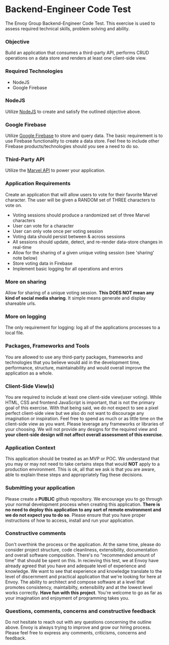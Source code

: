 # Backend-Engineer Code Test
The Envoy Group Backend-Engineer Code Test. This exercise is used to assess required technical skills, problem solving and ability.

### Objective
Build an application that consumes a third-party API, performs CRUD operations on a data store and renders at least one client-side view.

### Required Technologies
- NodeJS
- Google Firebase

### NodeJS
Utilize [NodeJS](https://nodejs.org/en/) to create and satisfy the outlined objective above.

### Google Firebase
Utilize [Google Firebase](https://firebase.google.com/products) to store and query data. The basic requirement is to use Firebase functionality to create a data store. Feel free to include other Firebase products/technologies should you see a need to do so.

### Third-Party API
Utilize the [Marvel API](https://developer.marvel.com/) to power your application.

### Application Requirements
Create an application that will allow users to vote for their favorite Marvel character. The user will be given a RANDOM set of THREE characters to vote on.

- Voting sessions should produce a randomized set of three Marvel characters
- User can vote for a character
- User can only vote once per voting session
- Voting data should persist between & across sessions
- All sessions should update, detect, and re-render data-store changes in real-time
- Allow for the sharing of a given unique voting session (see 'sharing' note below)
- Store voting data in Firebase
- Implement basic logging for all operations and errors

### More on sharing
Allow for sharing of a unique voting session. **This DOES NOT mean any kind of social media sharing**. It simple means generate and display shareable urls.

### More on logging
The only requirement for logging: log all of the applications processes to a local file.

### Packages, Frameworks and Tools
You are allowed to use any third-party packages, frameworks and technologies that you believe would aid in the development time, performance, structure, maintainability and would overall improve the application as a whole.

### Client-Side View(s)
You are required to include at least one client-side view(user voting). While HTML, CSS and frontend JavaScript is important, that is not the primary goal of this exercise. With that being said, we do not expect to see a pixel perfect client-side view but we also do not want to discourage any imagination or inspiration. Feel free to spend as much or as little time on the client-side view as you want. Please leverage any frameworks or libraries of your choosing. We will not provide any designs for the required view and **your client-side design will not affect overall assessment of this exercise**.

### Application Context
This application should be treated as an MVP or POC. We understand that you may or may not need to take certains steps that would **NOT** apply to a production environment. This is ok, all that we ask is that you are aware, able to explain these steps and appropriately flag these decisions.

### Submitting your application
Please create a **PUBLIC** github repository. We encourage you to go through your normal development process when creating this application. **There is no need to deploy this application to any sort of remote environment and we do not expect you to do so**. Please ensure that you have proper instructions of how to access, install and run your application.

### Constructive comments
Don't overthink the process or the application. At the same time, please do consider project structure, code cleanliness, extensibility, documentation and overall software composition. There's no "recommended amount of time" that should be spent on this. In recieving this test, we at Envoy have already agreed that you have and adequate level of experience and knowledge. We want to see that experience and knowledge translate to the level of discernment and practical application that we're looking for here at Envoy. The ability to architect and compose software at a level that promotes consistency, maintaibilty, extensibility and at the lowest level works correctly. **Have fun with this project**. You're welcome to go as far as your imagination and enjoyment of programming takes you.

### Questions, comments, concerns and constructive feedback
Do not hesitate to reach out with any questions concerning the outline above. Envoy is always trying to improve and grow our hiring process. Please feel free to express any comments, criticisms, concerns and feedback.
